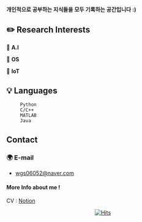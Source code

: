
#### 개인적으로 공부하는 지식들을 모두 기록하는 공간입니다 :)

## **✏️ Research Interests**
  
🔹 **A.I**

       
🔹 **OS**

        
🔹 **IoT**


       
        

## 💡 Languages

         Python     
         C/C++      
         MATLAB     
         Java       

## Contact

### 🌍 E-mail

- wgs06052@naver.com

#### More Info about me !

CV : [Notion](//)


<div align="center">
        
[![Hits](https://hits.seeyoufarm.com/api/count/incr/badge.svg?url=https%3A%2F%2Fgithub.com%2Fdldnxks12%2Fhit-counter&count_bg=%23E783DA&title_bg=%23070707&icon=icq.svg&icon_color=%23EDE0E8&title=hits&edge_flat=false)](https://hits.seeyoufarm.com)  
        
</div>


